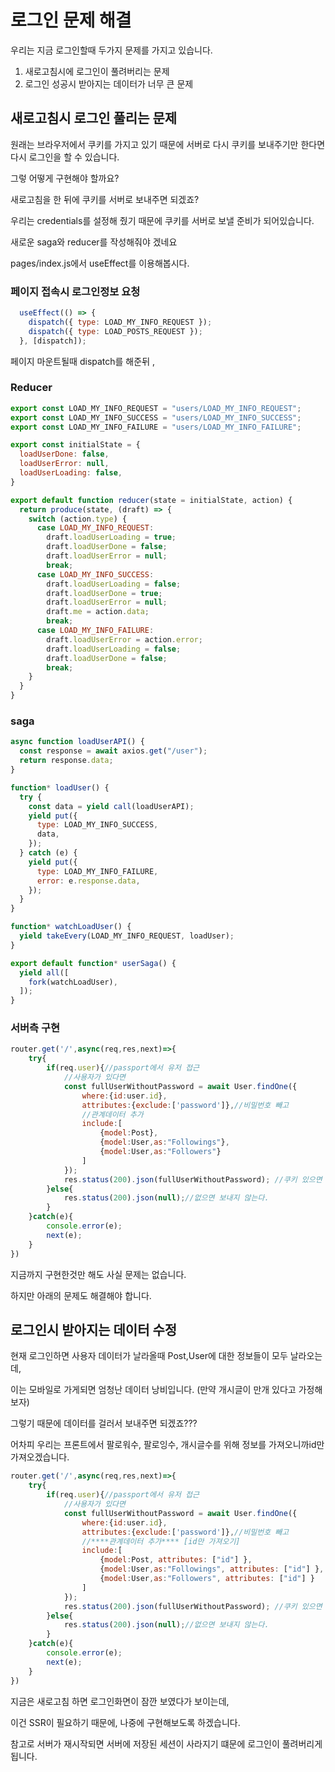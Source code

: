 # 로그인 문제 해결

우리는 지금 로그인할때 두가지 문제를 가지고 있습니다. 

1. 새로고침시에 로그인이 풀려버리는 문제
2. 로그인 성공시 받아지는 데이터가 너무 큰 문제

## 새로고침시 로그인 풀리는 문제

원래는 브라우저에서 쿠키를 가지고 있기 때문에 서버로 다시 쿠키를 보내주기만 한다면 다시 로그인을 할 수 있습니다. 

그렇 어떻게 구현해야 할까요?

새로고침을 한 뒤에 쿠키를 서버로 보내주면 되겠죠? 

우리는 credentials를 설정해 줬기 때문에 쿠키를 서버로 보낼 준비가 되어있습니다. 

새로운 saga와 reducer를 작성해줘야 겠네요

pages/index.js에서 useEffect를 이용해봅시다. 

### 페이지 접속시 로그인정보 요청

```javascript
  useEffect(() => {
    dispatch({ type: LOAD_MY_INFO_REQUEST });
    dispatch({ type: LOAD_POSTS_REQUEST });
  }, [dispatch]);
```

페이지 마운트될때 dispatch를 해준뒤 ,

### Reducer

```javascript
export const LOAD_MY_INFO_REQUEST = "users/LOAD_MY_INFO_REQUEST";
export const LOAD_MY_INFO_SUCCESS = "users/LOAD_MY_INFO_SUCCESS";
export const LOAD_MY_INFO_FAILURE = "users/LOAD_MY_INFO_FAILURE";

export const initialState = {
  loadUserDone: false,
  loadUserError: null,
  loadUserLoading: false,
}

export default function reducer(state = initialState, action) {
  return produce(state, (draft) => {
    switch (action.type) {
      case LOAD_MY_INFO_REQUEST:
        draft.loadUserLoading = true;
        draft.loadUserDone = false;
        draft.loadUserError = null;
        break;
      case LOAD_MY_INFO_SUCCESS:
        draft.loadUserLoading = false;
        draft.loadUserDone = true;
        draft.loadUserError = null;
        draft.me = action.data;
        break;
      case LOAD_MY_INFO_FAILURE:
        draft.loadUserError = action.error;
        draft.loadUserLoading = false;
        draft.loadUserDone = false;
        break;
    }
  }
}
```

### saga

```javascript
async function loadUserAPI() {
  const response = await axios.get("/user");
  return response.data;
}

function* loadUser() {
  try {
    const data = yield call(loadUserAPI);
    yield put({
      type: LOAD_MY_INFO_SUCCESS,
      data,
    });
  } catch (e) {
    yield put({
      type: LOAD_MY_INFO_FAILURE,
      error: e.response.data,
    });
  }
}

function* watchLoadUser() {
  yield takeEvery(LOAD_MY_INFO_REQUEST, loadUser);
}

export default function* userSaga() {
  yield all([
    fork(watchLoadUser),
  ]);
}
```

### 서버측 구현

```javascript
router.get('/',async(req,res,next)=>{
    try{
        if(req.user){//passport에서 유저 접근
            //사용자가 있다면
            const fullUserWithoutPassword = await User.findOne({
                where:{id:user.id},
                attributes:{exclude:['password']},//비밀번호 빼고
                //관계데이터 추가
                include:[
                    {model:Post},
                    {model:User,as:"Followings"},
                    {model:User,as:"Followers"}
                ]
            });
            res.status(200).json(fullUserWithoutPassword); //쿠키 있으면 보내고
        }else{
            res.status(200).json(null);//없으면 보내지 않는다.
        }
    }catch(e){
        console.error(e);
        next(e);
    }
})
```

지금까지 구현한것만 해도 사실 문제는 없습니다. 

하지만 아래의 문제도 해결해야 합니다.

## 로그인시 받아지는 데이터 수정

현재 로그인하면 사용자 데이터가 날라올때 Post,User에 대한 정보들이 모두 날라오는데, 

이는 모바일로 가게되면 엄청난 데이터 낭비입니다. \(만약 개시글이 만개 있다고 가정해보자\)

그렇기 때문에 데이터를 걸러서 보내주면 되겠죠??? 

어차피 우리는 프론트에서 팔로워수, 팔로잉수, 개시글수를 위해 정보를 가져오니까id만 가져오겠습니다.

```javascript
router.get('/',async(req,res,next)=>{
    try{
        if(req.user){//passport에서 유저 접근
            //사용자가 있다면
            const fullUserWithoutPassword = await User.findOne({
                where:{id:user.id},
                attributes:{exclude:['password']},//비밀번호 빼고
                //****관계데이터 추가**** [id만 가져오기]
                include:[
                    {model:Post, attributes: ["id"] },
                    {model:User,as:"Followings", attributes: ["id"] },
                    {model:User,as:"Followers", attributes: ["id"] }
                ]
            });
            res.status(200).json(fullUserWithoutPassword); //쿠키 있으면 보내고
        }else{
            res.status(200).json(null);//없으면 보내지 않는다.
        }
    }catch(e){
        console.error(e);
        next(e);
    }
})
```

지금은 새로고침 하면 로그인화면이 잠깐 보였다가 보이는데,

이건 SSR이 필요하기 때문에, 나중에 구현해보도록 하겠습니다. 

참고로 서버가 재시작되면 서버에 저장된 세션이 사라지기 떄문에 로그인이 풀려버리게 됩니다. 

